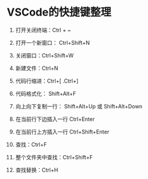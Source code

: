 # VSCode的快捷键整理
1. 打开关闭终端：Ctrl + ~

2. 打开⼀个新窗⼝： Ctrl+Shift+N

3. 关闭窗⼝：Ctrl+Shift+W

4. 新建⽂件：Ctrl+N

5. 代码⾏缩进：Ctrl+[ .Ctrl+]

6. 代码格式化： Shift+Alt+F

7. 向上向下复制⼀⾏： Shift+Alt+Up 或 Shift+Alt+Down

8. 在当前⾏下边插⼊⼀⾏ Ctrl+Enter

9. 在当前⾏上⽅插⼊⼀⾏ Ctrl+Shift+Enter

10. 查找：Ctrl+F

11. 整个⽂件夹中查找：Ctrl+Shift+F

12. 查找替换：Ctrl+H
